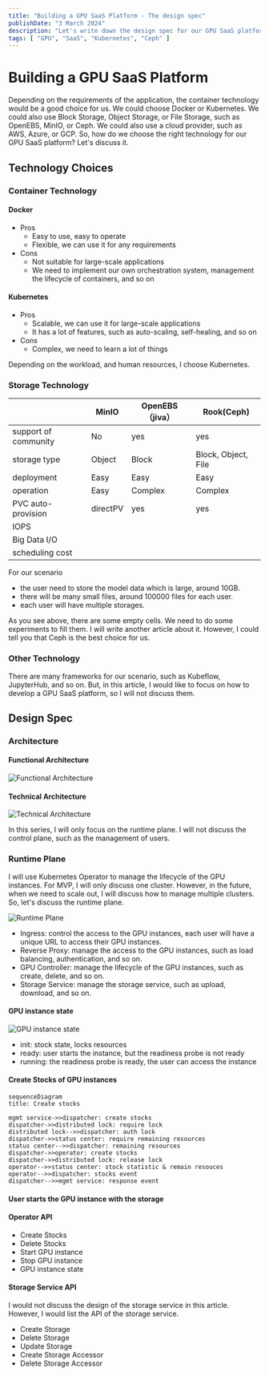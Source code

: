 ```yaml
---
title: "Building a GPU SaaS Platform - The design spec"
publishDate: "3 March 2024"
description: "Let's write down the design spec for our GPU SaaS platform."
tags: [ "GPU", "SaaS", "Kubernetes", "Ceph" ]
---
```


# Building a GPU SaaS Platform

Depending on the requirements of the application, the container technology would be a good choice for us. We could choose Docker or Kubernetes. We
could also use Block Storage, Object Storage, or File Storage, such as OpenEBS, MinIO, or Ceph. We could also use a cloud provider, such as AWS,
Azure, or GCP. So, how do we choose the right technology for our GPU SaaS platform? Let's discuss it.

## Technology Choices

### Container Technology

#### Docker

- Pros
  - Easy to use, easy to operate
  - Flexible, we can use it for any requirements
- Cons
  - Not suitable for large-scale applications
  - We need to implement our own orchestration system, management the lifecycle of containers, and so on

#### Kubernetes

- Pros
  - Scalable, we can use it for large-scale applications
  - It has a lot of features, such as auto-scaling, self-healing, and so on
- Cons
  - Complex, we need to learn a lot of things

Depending on the workload, and human resources, I choose Kubernetes.

### Storage Technology

|                      | MinIO    | OpenEBS（jiva） | Rook(Ceph)          |
|----------------------|----------|---------------|---------------------|
| support of community | No       | yes           | yes                 |
| storage type         | Object   | Block         | Block, Object, File |
| deployment           | Easy     | Easy          | Easy                |
| operation            | Easy     | Complex       | Complex             |
| PVC auto-provision   | directPV | yes           | yes                 |
| IOPS                 |          |               |                     |
| Big Data I/O         |          |               |                     |
| scheduling cost      |          |               |                     |

For our scenario

- the user need to store the model data which is large, around 10GB.
- there will be many small files, around 100000 files for each user.
- each user will have multiple storages.

As you see above, there are some empty cells. We need to do some experiments to fill them. I will write another article about it. However, I could
tell you that Ceph is the best choice for us.

### Other Technology

There are many frameworks for our scenario, such as Kubeflow, JupyterHub, and so on. But, in this article, I would like to focus on how to develop
a GPU SaaS platform, so I will not discuss them.

## Design Spec

### Architecture

#### Functional Architecture

![Functional Architecture](./img/gpu-service/part3-fn-architecture.png)

#### Technical Architecture

![Technical Architecture](./img/gpu-service/part3-tech-arc.png)

In this series, I will only focus on the runtime plane. I will not discuss the control plane, such as the management of users.

### Runtime Plane

I will use Kubernetes Operator to manage the lifecycle of the GPU instances. For MVP, I will only discuss one cluster. However, in the future,
when we need to scale out, I will discuss how to manage multiple clusters. So, let's discuss the runtime plane.

![Runtime Plane](./img/gpu-service/part3-runtime-plane.png)

- Ingress: control the access to the GPU instances, each user will have a unique URL to access their GPU instances.
- Reverse Proxy: manage the access to the GPU instances, such as load balancing, authentication, and so on.
- GPU Controller: manage the lifecycle of the GPU instances, such as create, delete, and so on.
- Storage Service: manage the storage service, such as upload, download, and so on.

#### GPU instance state

![GPU instance state](./img/gpu-service/part3-state.png)

- init: stock state, locks resources
- ready: user starts the instance, but the readiness probe is not ready
- running: the readiness probe is ready, the user can access the instance

#### Create Stocks of GPU instances

```mermaid
sequenceDiagram
title: Create stocks

mgmt service->>dispatcher: create stocks
dispatcher->>distributed lock: require lock
distributed lock-->>dispatcher: auth lock
dispatcher->>status center: require remaining resources
status center-->>dispatcher: remaining resources
dispatcher->>operator: create stocks
dispatcher->>distributed lock: release lock
operator-->>status center: stock statistic & remain resouces
operator-->>dispatcher: stocks event
dispatcher-->>mgmt service: response event
```

#### User starts the GPU instance with the storage

#### Operator API

- Create Stocks
- Delete Stocks
- Start GPU instance
- Stop GPU instance
- GPU instance state

#### Storage Service API

I would not discuss the design of the storage service in this article. However, I would list the API of the storage service.

- Create Storage
- Delete Storage
- Update Storage
- Create Storage Accessor
- Delete Storage Accessor

